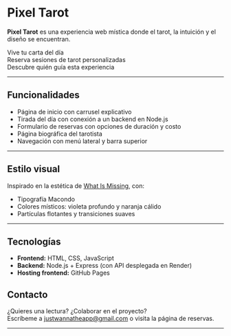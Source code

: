 # Pixel Tarot

**Pixel Tarot** es una experiencia web mística donde el tarot, la intuición y el diseño se encuentran.

 Vive tu carta del día  
 Reserva sesiones de tarot personalizadas  
 Descubre quién guía esta experiencia  

---

##  Funcionalidades

- Página de inicio con carrusel explicativo
- Tirada del día con conexión a un backend en Node.js
- Formulario de reservas con opciones de duración y costo
- Página biográfica del tarotista
- Navegación con menú lateral y barra superior

---

##   Estilo visual

Inspirado en la estética de [What Is Missing](https://www.whatismissing.org/), con:

- Tipografía Macondo
- Colores místicos: violeta profundo y naranja cálido
- Partículas flotantes y transiciones suaves

---

##   Tecnologías

- **Frontend:** HTML, CSS, JavaScript
- **Backend:** Node.js + Express (con API desplegada en Render)
- **Hosting frontend:** GitHub Pages



##  Contacto

¿Quieres una lectura? ¿Colaborar en el proyecto?  
Escríbeme a justwannatheapp@gmail.com o visita la página de reservas.

---